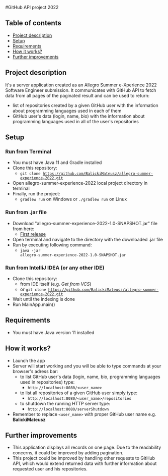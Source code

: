 #GitHub API project 2022
## Table of contents
* [Project description](#Project-description)
* [Setup](#Setup)
* [Requirements](#Requirements)
* [How it works?](#How-it-works?) 
* [Further improvements](#Further-improvements)
## Project description
It's a server application created as an Allegro Summer e-Xperience 2022 Software
Engineer submission. It communicates with GitHub API to fetch data from all pages of the paginated result and can be used to return:
* list of repositories created by a given GitHub user with the information about
programming languages used in each of them
* GitHub user's data (login, name, bio) with the information about programming
languages used in all of the user's repositories
## Setup
### Run from Terminal
* You must have Java 11 and Gradle installed
* Clone this repository:
  * <code>git clone https://github.com/BalickiMateusz/allegro-summer-experience-2022.git</code>
* Open allegro-summer-experience-2022 local project directory in terminal
* Finally, run the project: 
  * <code>gradlew run</code> on Windows or
<code>./gradlew run</code> on Linux
### Run from .jar file
* Download "allegro-summer-experience-2022-1.0-SNAPSHOT.jar" file from here:
  * [First release](https://github.com/BalickiMateusz/allegro-summer-experience-2022/releases/tag/allegro-summer-experience-2022)
* Open terminal and navigate to the directory with the downloaded .jar file
* Run by executing following command:
  * <code>java -jar allegro-summer-experience-2022-1.0-SNAPSHOT.jar</code>
### Run from IntelliJ IDEA (or any other IDE)
* Clone this repository:
  * from IDE itself (e.g. *Get from VCS*)
  * or <code>git clone https://github.com/BalickiMateusz/allegro-summer-experience-2022.git</code>
* Wait until the indexing is done
* Run MainApp.main() 
## Requirements
* You must have Java version 11 installed
## How it works?
* Launch the app
* Server will start working and you will be able to type commands at your browser's adress bar:
  * to list GitHub user's data (login, name, bio, programming languages used in repositories) type:
    * <code>http://localhost:8080/<user_name></code>
  * to list all repositories of a given GitHub user simply type:
    * <code>http://localhost:8080/<user_name>/repositories</code>
  * to shutdown the running HTTP server type:
    * <code>http://localhost:8080/serverShutdown</code>
* Remember to replace <code><user_name></code> with proper GitHub user name e.g. **BalickiMateusz**
## Further improvements
* This application displays all records on one page. Due to the readability concerns, it could be improved by adding pagination.
* This project could be improved by handling other requests to
GitHub API, which would extend returned data with further information about requested user and
his repositories.
